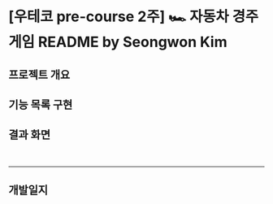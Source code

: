 # [우테코 pre-course 2주] 🏎️ 자동차 경주 게임 README by Seongwon Kim

## 프로젝트 개요

## 기능 목록 구현

## 결과 화면

<br/>
<hr/>

## 개발일지